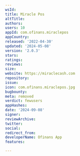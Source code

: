 ```yaml
---
wsId: 
title: Miracle Pos
altTitle: 
authors: 
users: 10
appId: com.ofinans.miraclepos
appCountry: 
released: '2022-04-30'
updated: '2024-05-08'
version: '2.0.3'
stars: 
ratings: 
reviews: 
size: 
website: https://miraclecash.com
repository: 
issue: 
icon: com.ofinans.miraclepos.jpg
bugbounty: 
meta: removed
verdict: fewusers
appHashes: 
date: '2024-09-08'
signer: 
reviewArchive: 
twitter: 
social: 
redirect_from: 
developerName: Ofinans App
features: 

---
```


